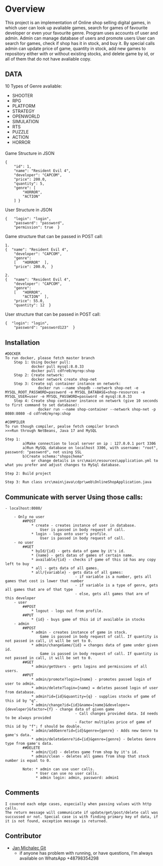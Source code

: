 # Overview
This project is an implementation of Online shop selling digital games, in which user can look up avaliable games, search for games of favourite developer or even your favourite genre.
Program uses accounts of user and admin. Admin can manage database of users and promote users 
User can search for games, check if shop has it in stock, and buy it.
By special calls admin can update price of game, quantity in stock, add new games to repository either with or without existing stocks, and delete game by id, or all of them that do not have avaliable copy.
## DATA
10 Types of Genre avaliable:
* SHOOTER
* RPG
* PLATFORM
* STRATEGY
* OPENWORLD
* SIMULATION
* RTS
* PUZZLE
* ACTION
* HORROR
####
Game Structure in JSON
```
{
    "id": 1,
    "name": "Resident Evil 4",
    "developer": "CAPCOM",
    "price": 200.0,
    "quantity": 5,
    "genre": [
        "HORROR",
        "ACTION"
    ] }
```

User Structure in JSON
```
{   "login": "login",
    "password": "password",
    "permission": true  }
```

Game structure that can be passed in POST call:
```
1. 
{  "name": "Resident Evil 4",
    "developer": "CAPCOM",
    "genre": 
    [   "HORROR"  ],
    "price": 200.0,  }

2.  
{   "name": "Resident Evil 4",
    "developer": "CAPCOM",
    "genre": 
    [   "HORROR",
        "ACTION"  ],
    "price": 55.0,
    "quantity": 12  }
```
User structure that can be passed in POST call:
```
{  "login": "login",
    "password": "password123"  }
```
## Installation
    #DOCKER
    To run docker, please fetch master branch
        Step 1: Using Docker pull:
                docker pull mysql:8.0.33
                docker pull cdfre0/myrep:shop
        Step 2: Create network:
                docker network create shop-net
        Step 3: Create sql container instance on network:
                   docker run --name shopdb --network shop-net -e MYSQL_ROOT_PASSWORD=password -e MYSQL_DATABASE=shop-resources -e MYSQL_USER=user -e MYSQL_PASSWORD=password -d mysql:8.0.33
        Step 4: Create shop container instance on network (give 10 seconds to first command to set database):
                   docker run --name shop-container --network shop-net -p 8080:8080 -d cdfre0/myrep:shop

    #COMPILER
    To run though compiler, pealse fetch compiler branch
    >>>Run through NetBeans, Java 17 and MySQL

    Step 1: 
            a)Make connection to local server on ip : 127.0.0.1 port 3306
            a)Run MySQL database on localhost 3306, with username: "root", password: "password", not using SSL
            b)Create schema:"shopschema"
                or change details in src\main\resources\application.yml to what you prefer and adjust changes to MySql database.

    Step 2: Build project

    Step 3: Run class src\main\java\cdpr\web\OnlineShopApplication.java

## Communicate with server Using those calls:
    - localhost:8080/

        - Only no user
            ##POST
                * create - creates instance of user in database.
                    User is passed in body request of call.
                * login - logs onto user's profile.
                    User is passed in body request of call.
        - no user
            ##GET
                * byId/{id} - gets data of game by it's id.
                * {name} - gets datas of games of certain name.
                * available/{id} - checks if game of this id has any copy left to buy
                * all - gets data of all games.
                * all/{variable} - gets data of all games:
                                    - if variable is a number, gets all games that cost is lower that number
                                    - if variable is a type of genre, gets all games that are of that type
                                    - else, gets all games that are of this developer
        - user
            ##POST
                * logout - logs out from profile.
            ##PUT
                * {id} - buys game of this id if available in stocks
        - admin
            ##POST
                * admin - creates instance of game in stock.
                    Game is passed in body request of call. If quantity is not passed in call, it will be set to 0. 
                * admin/changeGame/{id} = changes data of game under given id.
                    Game is passed in body request of call. If quantity is not passed in call, it will be set to 0. 
            ##GET
                * admin/getUsers - gets logins and permissions of all users.
            ##PUT
                * admin/promote?login={name} - promotes passed login of user to admin.
                * admin/delete?login={name} = deletes passed login of user from database.
                * admin?id={id}&quantity={q} - supplies stocks of game of this id by "q".
                * admin/change?id={id}&name=[name}&developer={developer}&factor={f} - change data of given game
                                    - Call changes provided data. Id needs to be always provided
                                    - Factor multiples price of game of this id by "f"; f should be double.
                * admin/addGenre?id={id}&genre={genre} - Adds new Genre to game's data.
                * admin/deleteGenre?id={id}&genre={genre} - Deletes Genre type from game's data.
            ##DELETE
                * admin/{id} - deletes game from shop by it's id.
                * admin/clean - deletes all games from shop that stock number is equal to 0.

            Note: * admin can use user calls. 
                  * User can use no user calls.
                  * admin login: admin, password: admin1

## Comments
    I covered each edge cases, especially when passing values with http calls. 
    The return message will communicate if update/get/post/delete call was succussed or not. Special case is with finding primary key of data, if it is not found, exception message is returned.

## Contributor
* [Jan Michalec Git](https://github.com/cdfre0)
    - if anyone has problem with running, or have questions, I'm always available on WhatsApp +48798354298
